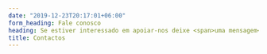 ```yaml
---
date: "2019-12-23T20:17:01+06:00"
form_heading: Fale conosco
heading: Se estiver interessado em apoiar-nos deixe <span>uma mensagem</span>
title: Contactos
---
```



